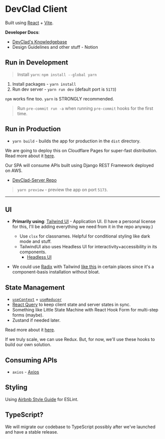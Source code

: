 # DevClad Client

Built using [React](https://reactjs.org/) + [Vite](https://vitejs.dev).

**Developer Docs**:

- [DevClad's Knowledgebase](https://stackoverflow.com/c/devclad/questions)
- Design Guidelines and other stuff - Notion

## Run in Development

>Install `yarn`: `npm install --global yarn`

1. Install packages - `yarn install`
2. Run dev server - `yarn run dev` (default port is `5173`)

`npm` works fine too. `yarn` is STRONGLY recommended.

>Run `pre-commit run -a` when running `pre-commit` hooks for the first time.

## Run in Production

- `yarn build` - builds the app for production in the `dist` directory.

We are going to deploy this on Cloudflare Pages for super-fast distribution.
Read more about it [here](https://blog.cloudflare.com/cloudflare-pages-is-lightning-fast/).

Our SPA will consume APIs built using Django REST Framework deployed on AWS.

- [DevClad-Server Repo](https://github.com/DevClad-Inc/devclad-server)

>`yarn preview` - preview the app on port `5173`.

---

## UI

- **Primarily using**: [Tailwind UI](https://tailwindui.com/) - Application UI. (I have a personal license for this, I'll be adding everything we need from it in the repo anyway.)
  - Use `clsx` for classnames. Helpful for conditional styling like dark mode and stuff.
  - TailwindUI also uses Headless UI for interactivity+accessibility in its components.
    - [Headless UI](https://headlessui.dev)

- We could use [Radix](https://radix-ui.dev) with Tailwind [like this](https://tailwindcss-radix.vercel.app/) in certain places since it's a component-basis installation without bloat.

## State Management

- [`useContext`](https://reactjs.org/docs/hooks-reference.html#usecontext) + [`useReducer`](https://reactjs.org/docs/hooks-reference.html#usereducer)
- [React Query](https://react-query.tanstack.com/) to keep client state and server states in sync.
- Something like Little State Machine with React Hook Form for multi-step forms (maybe).
- Zustand if needed later.

Read more about it [here](https://beta.reactjs.org/learn/scaling-up-with-reducer-and-context).

If we truly scale, we can use Redux.
But, for now, we'll use these hooks to build our own solution.

## Consuming APIs

- `axios` - [Axios](https://axios-http.com/docs/intro)

## Styling

Using [Airbnb Style Guide](https://github.com/airbnb/javascript) for ESLint.

## TypeScript?

We will migrate our codebase to TypeScript possibly after we've launched and have a stable release.
